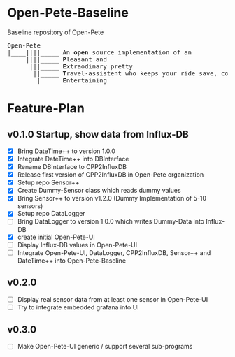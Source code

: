 # Open-Pete-Baseline
Baseline repository of Open-Pete

<pre>
Open-Pete
|____||||_____ An <b>open</b> source implementation of an
     ||||_____ <b>P</b>leasant and 
      |||_____ <b>E</b>xtraodinary pretty 
       ||_____ <b>T</b>ravel-assistent who keeps your ride save, cozy and 
        |_____ <b>E</b>ntertaining
</pre>   

# Feature-Plan

## v0.1.0 Startup, show data from Influx-DB

- [x] Bring DateTime++ to version 1.0.0
- [x] Integrate DateTime++ into DBInterface
- [x] Rename DBInterface to CPP2InfluxDB
- [x] Release first version of CPP2InfluxDB in Open-Pete organization
- [x] Setup repo Sensor++
- [x] Create Dummy-Sensor class which reads dummy values
- [x] Bring Sensor++ to version v1.2.0 (Dummy Implementation of 5-10 sensors)
- [x] Setup repo DataLogger
- [ ] Bring DataLogger to version 1.0.0 which writes Dummy-Data into Influx-DB
- [x] create initial Open-Pete-UI
- [ ] Display Influx-DB values in Open-Pete-UI
- [ ] Integrate Open-Pete-UI, DataLogger, CPP2InfluxDB, Sensor++ and DateTime++ into Open-Pete-Baseline

## v0.2.0 
- [ ] Display real sensor data from at least one sensor in Open-Pete-UI
- [ ] Try to integrate embedded grafana into UI

## v0.3.0
- [ ] Make Open-Pete-UI generic / support several sub-programs
